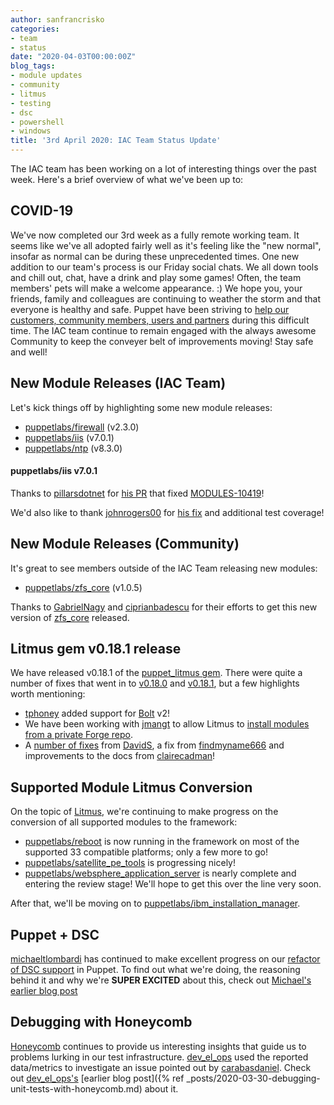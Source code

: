 ```yaml
---
author: sanfrancrisko
categories:
- team
- status
date: "2020-04-03T00:00:00Z"
blog_tags:
- module updates
- community
- litmus
- testing
- dsc
- powershell
- windows
title: '3rd April 2020: IAC Team Status Update'
---
```

The IAC team has been working on a lot of interesting things over the past week.
Here's a brief overview of what we've been up to:

## COVID-19
We've now completed our 3rd week as a fully remote working team.
It seems like we've all adopted fairly well as it's feeling like the "new normal", insofar as normal can be during these unprecedented times.
One new addition to our team's process is our Friday social chats.
We all down tools and chill out, chat, have a drink and play some games!
Often, the team members' pets will make a welcome appearance. :)
We hope you, your friends, family and colleagues are continuing to weather the storm and that everyone is healthy and safe.
Puppet have been striving to [help our customers, community members, users and partners][puppet-cv-19] during this difficult time.
The IAC team continue to remain engaged with the always awesome Community to keep the conveyer belt of improvements moving!
Stay safe and well!

## New Module Releases (IAC Team)
Let's kick things off by highlighting some new module releases:
- [puppetlabs/firewall](https://forge.puppet.com/puppetlabs/firewall) (v2.3.0)
- [puppetlabs/iis](https://forge.puppet.com/puppetlabs/iis) (v7.0.1)
- [puppetlabs/ntp](https://forge.puppet.com/puppetlabs/ntp) (v8.3.0)

#### puppetlabs/iis v7.0.1
Thanks to [pillarsdotnet][pillarsdotnet] for [his PR][pillarsdotnet-pr] that fixed [MODULES-10419][MODULES-10419]!

We'd also like to thank [johnrogers00][johnrogers00] for [his fix][johnrogers00-pr] and additional test coverage!

## New Module Releases (Community)
It's great to see members outside of the IAC Team releasing new modules:
- [puppetlabs/zfs_core](https://forge.puppet.com/puppetlabs/zfs_core) (v1.0.5)

Thanks to [GabrielNagy][GabrielNagy] and [ciprianbadescu][ciprianbadescu] for their efforts to get this new version of [zfs_core](https://forge.puppet.com/puppetlabs/zfs_core) released.

## Litmus gem v0.18.1 release
We have released v0.18.1 of the [puppet_litmus gem][litmus-gem-home].
There were quite a number of fixes that went in to [v0.18.0][litmus-v-0-18-0-cl] and [v0.18.1][litmus-v-0-18-1-cl], but a few highlights worth mentioning:
- [tphoney][tp] added support for [Bolt][bolt] v2!
- We have been working with [jmangt][jmangt] to allow Litmus to [install modules from a private Forge repo][litmus-pr-260].
- A [number of fixes][fixes-0-18-0] from [DavidS][david], a fix from [findmyname666][findmyname666] and improvements to the docs from [clairecadman][claire]!

## Supported Module Litmus Conversion
On the topic of [Litmus][litmus-gem-home], we're continuing to make progress on the conversion of all supported modules to the framework:
- [puppetlabs/reboot][puppetlabs/reboot] is now running in the framework on most of the supported 33 compatible platforms; only a few more to go!
- [puppetlabs/satellite_pe_tools][puppetlabs/satellite_pe_tools] is progressing nicely!
- [puppetlabs/websphere_application_server][websphere_application_server] is nearly complete and entering the review stage! We'll hope to get this over the line very soon.

After that, we'll be moving on to [puppetlabs/ibm_installation_manager][puppetlabs/ibm_installation_manager].

## Puppet + DSC
[michaeltlombardi][michael] has continued to make excellent progress on our [refactor of DSC support][iac-41] in Puppet.
To find out what we're doing, the reasoning behind it and why we're **SUPER EXCITED** about this, check out [Michael's][michael] [earlier blog post](/blog/updates/2020-03-30-dsc-announcement.md)

## Debugging with Honeycomb
[Honeycomb][honeycomb] continues to provide us interesting insights that guide us to problems lurking in our test infrastructure.
[dev_el_ops][david] used the reported data/metrics to investigate an issue pointed out by [carabasdaniel][danny].
Check out [dev_el_ops's][david] [earlier blog post]({% ref _posts/2020-03-30-debugging-unit-tests-with-honeycomb.md) about it.

[ciprianbadescu]:												https://github.com/ciprianbadescu
[GabrielNagy]:													https://github.com/GabrielNagy
[websphere_application_server]:					https://forge.puppet.com/puppetlabs/websphere_application_server
[puppetlabs/satellite_pe_tools]:				https://forge.puppet.com/puppetlabs/satellite_pe_tools
[danny]:																https://github.com/carabasdaniel
[honeycomb]:														https://honeycomb.io/
[iac-41]:       												https://tickets.puppetlabs.com/browse/IAC-41
[michael]:															https://github.com/michaeltlombardi
[puppetlabs/ibm_installation_manager]:	https://forge.puppet.com/puppetlabs/ibm_installation_manager
[puppetlabs/reboot]:										https://forge.puppet.com/puppetlabs/reboot
[MODULES-10419]:												https://tickets.puppetlabs.com/browse/MODULES-10419
[pillarsdotnet-pr]:											https://github.com/puppetlabs/puppetlabs-iis/pull/254
[pillarsdotnet]:												https://github.com/pillarsdotnet
[johnrogers00-pr]:											https://github.com/puppetlabs/puppetlabs-iis/pull/272
[johnrogers00]:													https://github.com/johnrogers00
[claire]:																https://github.com/clairecadman
[findmyname666]:												https://github.com/findmyname666
[litmus-pr-260]: 												https://github.com/puppetlabs/puppet_litmus/pull/260
[bolt]:																	https://github.com/puppetlabs/bolt
[fixes-0-18-0]:													https://github.com/puppetlabs/puppet_litmus/blob/master/CHANGELOG.md#fixed-1
[david]:																https://github.com/DavidS					
[tp]:																		https://github.com/tphoney
[jmangt]:																https://github.com/jmangt
[litmus-v-0-18-1-cl]:										https://github.com/puppetlabs/puppet_litmus/blob/master/CHANGELOG.md#0181-2020-04-02
[litmus-v-0-18-0-cl]:										https://github.com/puppetlabs/puppet_litmus/blob/master/CHANGELOG.md#v0180-2020-03-31
[litmus-gem-home]:											https://github.com/puppetlabs/puppet_litmus
[puppet-cv-19]:													https://puppet.com/blog/covid-19-a-note-for-our-community/